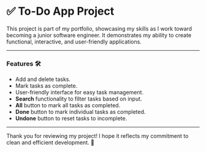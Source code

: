 # ✅ To-Do App Project

This project is part of my portfolio, showcasing my skills as I work toward becoming a junior software engineer. It demonstrates my ability to create functional, interactive, and user-friendly applications.

---

### Features 🛠️
- Add and delete tasks.
- Mark tasks as complete.
- User-friendly interface for easy task management.
- **Search** functionality to filter tasks based on input.
- **All** button to mark all tasks as completed.
- **Done** button to mark individual tasks as completed.
- **Undone** button to reset tasks to incomplete.

---

Thank you for reviewing my project! I hope it reflects my commitment to clean and efficient development. 🚀